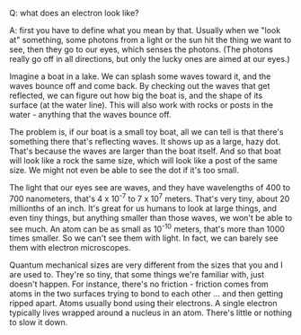 
Q: what does an electron look like?


A: first you have to define what you mean by that.  Usually when we "look at" something, some photons from a light or the sun hit the thing we want to see, then they go to our eyes, which senses the photons.  (The photons really go off in all directions, but only the lucky ones are aimed at our eyes.)


Imagine a boat in a lake.  We can splash some waves toward it, and the waves bounce off and come back.  By checking out the waves that get reflected, we can figure out how big the boat is, and the shape of its surface (at the water line).  This will also work with rocks or posts in the water - anything that the waves bounce off.


The problem is, if our boat is a small toy boat, all we can tell is that there's something there that's reflecting waves.  It shows up as a large, hazy dot.  That's because the waves are larger than the boat itself.  And so that boat will look like a rock the same size, which will look like a post of the same size.  We might not even be able to see the dot if it's too small.


The light that our eyes see are waves, and they have wavelengths of 400 to 700 nanometers, that's 4 x 10<sup>-7</sup> to 7 x 10<sup>7</sup> meters.  That's very tiny, about 20 millionths of an inch.  It's great for us humans to look at large things, and even tiny things, but anything smaller than those waves, we won't be able to see much.  An atom can be as small as 10<sup>-10</sup> meters, that's more than 1000 times smaller.  So we can't see them with light.  In fact, we can barely see them with electron microscopes.





Quantum mechanical sizes are very different from the sizes that you and I are used to.  They're so tiny, that some things we're familiar with, just doesn't happen.  For instance, there's no friction - friction comes from atoms in the two surfaces trying to bond to each other ... and then getting ripped apart.  Atoms usually bond using their electrons.  A single electron typically lives wrapped around a nucleus in an atom.  There's little or nothing to slow it down.
